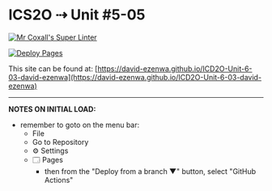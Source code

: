 # ICS2O ⇢ Unit #5-05

[![Mr Coxall's Super Linter](https://github.com/david-ezenwa/ICD2O-Unit-6-03-david-ezenwa/workflows/Mr%20Coxall's%20Super%20Linter/badge.svg)](https://github.com/david-ezenwa/ICD2O-Unit-6-03-david-ezenwa/actions)

[![Deploy Pages](https://github.com/david-ezenwa/ICD2O-Unit-6-03-david-ezenwa/workflows/Deploy%20Pages/badge.svg)](https://github.com/david-ezenwa/ICD2O-Unit-6-03-david-ezenwa/actions)

This site can be found at: [https://david-ezenwa.github.io/ICD2O-Unit-6-03-david-ezenwa](https://david-ezenwa.github.io/ICD2O-Unit-6-03-david-ezenwa)

---

**NOTES ON INITIAL LOAD:**
- remember to goto on the menu bar:
  - File
  - Go to Repository
  - ⚙ Settings
  - 🗔 Pages
    - then from the "Deploy from a branch ▼" button, select "GitHub Actions"
